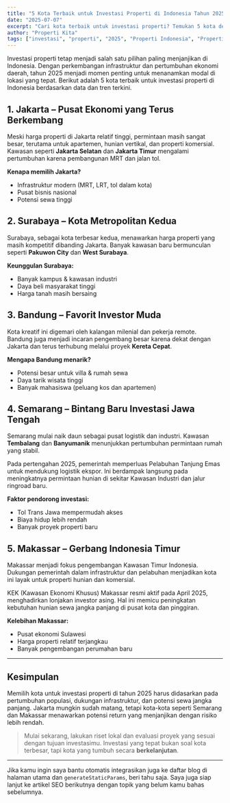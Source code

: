 ```yaml
---
title: "5 Kota Terbaik untuk Investasi Properti di Indonesia Tahun 2025"
date: "2025-07-07"
excerpt: "Cari kota terbaik untuk investasi properti? Temukan 5 kota dengan potensi pertumbuhan tinggi dan infrastruktur strategis di Indonesia pada tahun 2025."
author: "Properti Kita"
tags: ["investasi", "properti", "2025", "Properti Indonesia", "Properti 2025"]
---
```



Investasi properti tetap menjadi salah satu pilihan paling menjanjikan di Indonesia. Dengan perkembangan infrastruktur dan pertumbuhan ekonomi daerah, tahun 2025 menjadi momen penting untuk menanamkan modal di lokasi yang tepat. Berikut adalah 5 kota terbaik untuk investasi properti di Indonesia berdasarkan data dan tren terkini.

## 1. Jakarta – Pusat Ekonomi yang Terus Berkembang

Meski harga properti di Jakarta relatif tinggi, permintaan masih sangat besar, terutama untuk apartemen, hunian vertikal, dan properti komersial. Kawasan seperti **Jakarta Selatan** dan **Jakarta Timur** mengalami pertumbuhan karena pembangunan MRT dan jalan tol.

**Kenapa memilih Jakarta?**
- Infrastruktur modern (MRT, LRT, tol dalam kota)
- Pusat bisnis nasional
- Potensi sewa tinggi

## 2. Surabaya – Kota Metropolitan Kedua

Surabaya, sebagai kota terbesar kedua, menawarkan harga properti yang masih kompetitif dibanding Jakarta. Banyak kawasan baru bermunculan seperti **Pakuwon City** dan **West Surabaya**.

**Keunggulan Surabaya:**
- Banyak kampus & kawasan industri
- Daya beli masyarakat tinggi
- Harga tanah masih bersaing

## 3. Bandung – Favorit Investor Muda

Kota kreatif ini digemari oleh kalangan milenial dan pekerja remote. Bandung juga menjadi incaran pengembang besar karena dekat dengan Jakarta dan terus terhubung melalui proyek **Kereta Cepat**.

**Mengapa Bandung menarik?**
- Potensi besar untuk villa & rumah sewa
- Daya tarik wisata tinggi
- Banyak mahasiswa (peluang kos dan apartemen)

## 4. Semarang – Bintang Baru Investasi Jawa Tengah

Semarang mulai naik daun sebagai pusat logistik dan industri. Kawasan **Tembalang** dan **Banyumanik** menunjukkan pertumbuhan permintaan rumah yang stabil.

Pada pertengahan 2025, pemerintah memperluas Pelabuhan Tanjung Emas untuk mendukung logistik ekspor. Ini berdampak langsung pada meningkatnya permintaan hunian di sekitar Kawasan Industri dan jalur ringroad baru.

**Faktor pendorong investasi:**
- Tol Trans Jawa mempermudah akses
- Biaya hidup lebih rendah
- Banyak proyek properti baru


## 5. Makassar – Gerbang Indonesia Timur

Makassar menjadi fokus pengembangan Kawasan Timur Indonesia. Dukungan pemerintah dalam infrastruktur dan pelabuhan menjadikan kota ini layak untuk properti hunian dan komersial.

KEK (Kawasan Ekonomi Khusus) Makassar resmi aktif pada April 2025, menghadirkan lonjakan investor asing. Hal ini memicu peningkatan kebutuhan hunian sewa jangka panjang di pusat kota dan pinggiran.

**Kelebihan Makassar:**
- Pusat ekonomi Sulawesi
- Harga properti relatif terjangkau
- Banyak pengembangan perumahan baru

---

## Kesimpulan

Memilih kota untuk investasi properti di tahun 2025 harus didasarkan pada pertumbuhan populasi, dukungan infrastruktur, dan potensi sewa jangka panjang. Jakarta mungkin sudah matang, tetapi kota-kota seperti Semarang dan Makassar menawarkan potensi return yang menjanjikan dengan risiko lebih rendah.

> Mulai sekarang, lakukan riset lokal dan evaluasi proyek yang sesuai dengan tujuan investasimu. Investasi yang tepat bukan soal kota terbesar, tapi kota yang tumbuh secara **berkelanjutan**.

---

Jika kamu ingin saya bantu otomatis integrasikan juga ke daftar blog di halaman utama dan `generateStaticParams`, beri tahu saja. Saya juga siap lanjut ke artikel SEO berikutnya dengan topik yang belum kamu bahas sebelumnya.
